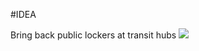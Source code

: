#IDEA 

Bring back public lockers at transit hubs
**![](https://lh3.googleusercontent.com/ERf-Vyh7XUPzgvuSTYioBXtKYEY906TVQ7ffS8I3_YnfhJtEqCSosB5MkNjJPWDhbKiynRGoodCTzz8lGTjIfNkT9qECqqIFEp0_FfSUiqKs8SlQorDD4pTA342KTlBK8ZRudwIL7IItEOryYiBjkT2ro5tBXpXsoBnlrEswuIr2fx5dkhQHnXpP7_WA=nw)**
